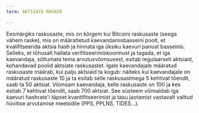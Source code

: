```yaml
---
term: AKTSIATE RASKUS

---
```

Eesmärgiks raskusaste, mis on kõrgem kui Bitcoini raskusaste (seega vähem raske), mis on määratletud kaevandamisbasseini poolt, et kvalifitseerida aktsia hash ja hinnata iga üksiku kaevuri panust basseinis. Selleks, et tõhusalt hallata verifitseerimiskoormust ja tagada, et iga kaevandaja, sõltumata tema arvutusvõimsusest, esitab regulaarselt aktsiaid, kohandavad poolid aktsiate raskusastet. Igale kaevandajale määratud raskusaste määrab, kui palju aktsiaid ta kogub: näiteks kui kaevandajale on määratud raskusaste 10 ja ta esitab selle raskusastmega 5 kehtivat tõendit, saab ta 50 aktsiat. Võimsam kaevandaja, kelle raskusaste on 100 ja kes esitab 7 kehtivat tõendit, saab 700 aktsiat. See süsteem võimaldab iga kaevuri hashrate'i täpset kvantifitseerimist ja tasu jaotamist vastavalt valitud hüvitise arvutamise meetodile (PPS, PPLNS, TIDES...).